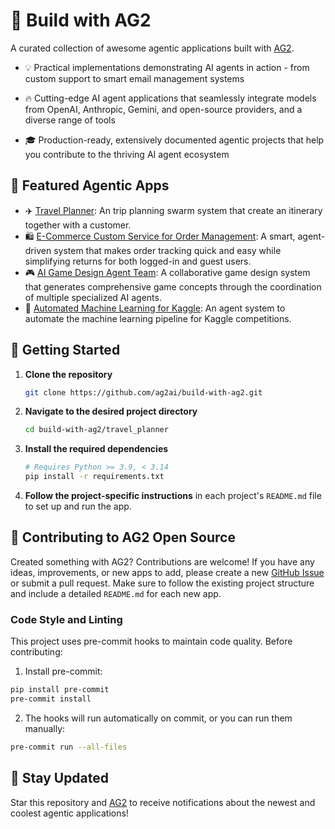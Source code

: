 # 🌟 Build with AG2

A curated collection of awesome agentic applications built with [AG2](https://github.com/ag2ai/ag2).

- 💡 Practical implementations demonstrating AI agents in action - from custom support to smart email management systems

- 🔥 Cutting-edge AI agent applications that seamlessly integrate models from OpenAI, Anthropic, Gemini, and open-source providers, and a diverse range of tools

- 🎓 Production-ready, extensively documented agentic projects that help you contribute to the thriving AI agent ecosystem

## 📂 Featured Agentic Apps

- ✈️ [Travel Planner](travel-planner): An trip planning swarm system that create an itinerary together with a customer.
- 🛍️ [E-Commerce Custom Service for Order Management](e-commerce-customer-service): A smart, agent-driven system that makes order tracking quick and easy while simplifying returns for both logged-in and guest users.
- 🎮 [AI Game Design Agent Team](game-design-agent-team): A collaborative game design system that generates comprehensive game concepts through the coordination of multiple specialized AI agents.
- 🤖 [Automated Machine Learning for Kaggle](./automate-ml-for-kaggle/): An agent system to automate the machine learning pipeline for Kaggle competitions.
## 🚀 Getting Started

1. **Clone the repository**

   ```bash
   git clone https://github.com/ag2ai/build-with-ag2.git
   ```

2. **Navigate to the desired project directory**

   ```bash
   cd build-with-ag2/travel_planner
   ```

3. **Install the required dependencies**

   ```bash
   # Requires Python >= 3.9, < 3.14
   pip install -r requirements.txt
   ```

4. **Follow the project-specific instructions** in each project's `README.md` file to set up and run the app.

## 🤝 Contributing to AG2 Open Source

Created something with AG2? Contributions are welcome! If you have any ideas, improvements, or new apps to add, please create a new [GitHub Issue](https://github.com/ag2ai/build-with-ag2/issues) or submit a pull request. Make sure to follow the existing project structure and include a detailed `README.md` for each new app.

### Code Style and Linting

This project uses pre-commit hooks to maintain code quality. Before contributing:

1. Install pre-commit:

```bash
pip install pre-commit
pre-commit install
```

2. The hooks will run automatically on commit, or you can run them manually:

```bash
pre-commit run --all-files
```

## 🌟 **Stay Updated**

Star this repository and [AG2](https://github.com/ag2ai/ag2) to receive notifications about the newest and coolest agentic applications!
